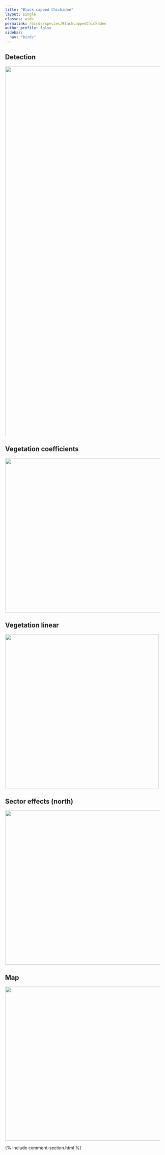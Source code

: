 ```yaml
---
title: "Black-capped Chickadee"
layout: single
classes: wide
permalink: /birds/species/BlackcappedChickadee
author_profile: false
sidebar:
  nav: "birds"
---
```


<h2>Detection</h2>

<a href="https://drive.google.com/uc?export=view&id=11wCdBXBDV9hAV9X3Iljzd3D3ym9nFni_">
<img src="https://drive.google.com/uc?export=view&id=11wCdBXBDV9hAV9X3Iljzd3D3ym9nFni_" height = "1200" width = "800">
</a>

<h2>Vegetation coefficients</h2>

<a href="https://drive.google.com/uc?export=view&id=1dwbv7byhusGYgopBepfZ7TSGFaHaXcuM">
<img src="https://drive.google.com/uc?export=view&id=1dwbv7byhusGYgopBepfZ7TSGFaHaXcuM" height = "500" width = "1000">
</a>

<h2>Vegetation linear</h2>

<a href="https://drive.google.com/uc?export=view&id=1n97ADg8LSpVlywQm-vubDiCL18jfBhjB">
<img src="https://drive.google.com/uc?export=view&id=1n97ADg8LSpVlywQm-vubDiCL18jfBhjB" height = "500" width = "500">
</a>

<h2>Sector effects (north)</h2>

<a href="https://drive.google.com/uc?export=view&id=19wKXRuTVkGXPZh5XDvjyN4ezC5M3Xpav">
<img src="https://drive.google.com/uc?export=view&id=19wKXRuTVkGXPZh5XDvjyN4ezC5M3Xpav" height = "500" width = "1000">
</a>

<h2>Map</h2>

<a href="https://drive.google.com/uc?export=view&id=1xOEOo0RpQ4_4AIwS-eyzhq9ieTijjS5m">
<img src="https://drive.google.com/uc?export=view&id=1xOEOo0RpQ4_4AIwS-eyzhq9ieTijjS5m" height = "500" width = "1500">
</a>

{% include comment-section.html %}
